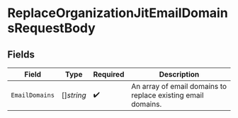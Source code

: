 # ReplaceOrganizationJitEmailDomainsRequestBody


## Fields

| Field                                                        | Type                                                         | Required                                                     | Description                                                  |
| ------------------------------------------------------------ | ------------------------------------------------------------ | ------------------------------------------------------------ | ------------------------------------------------------------ |
| `EmailDomains`                                               | []*string*                                                   | :heavy_check_mark:                                           | An array of email domains to replace existing email domains. |